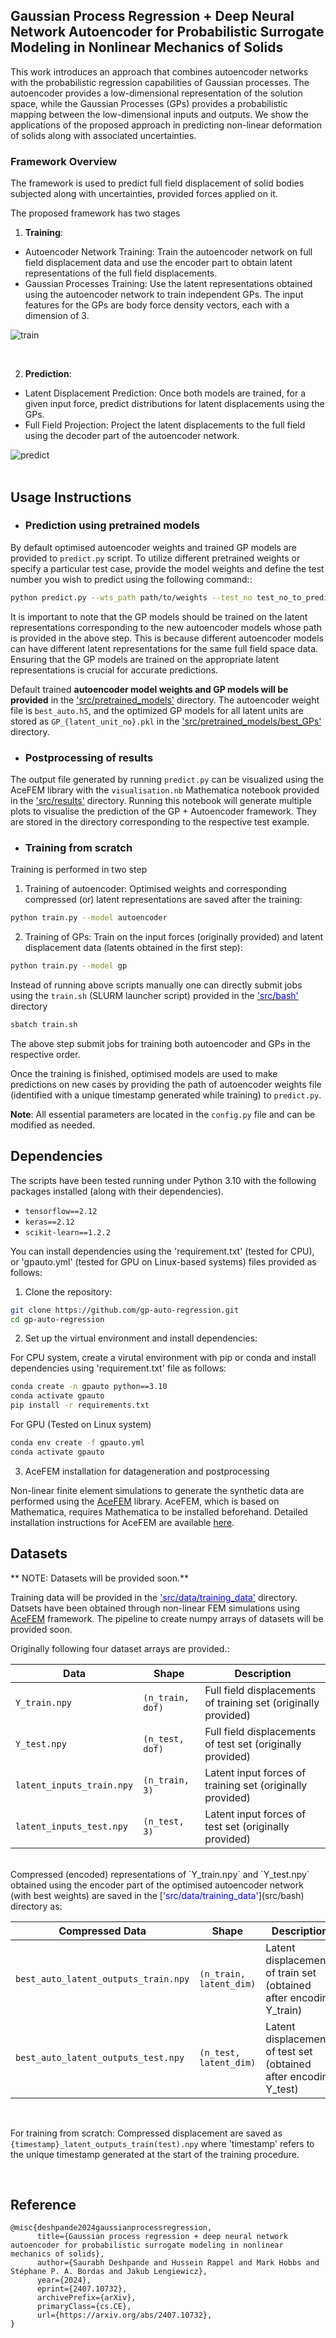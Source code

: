 ## Gaussian Process Regression + Deep Neural Network Autoencoder for Probabilistic Surrogate Modeling in Nonlinear Mechanics of Solids  

This work introduces an approach that combines autoencoder networks with the probabilistic regression capabilities of Gaussian processes. The autoencoder provides a low-dimensional representation of the solution space, while the Gaussian Processes (GPs) provides a probabilistic mapping between the low-dimensional inputs and outputs. We show the applications of the proposed approach in predicting non-linear deformation of solids along with associated uncertainties.
<br />

### Framework Overview

The framework is used to predict full field displacement of solid bodies subjected along with uncertainties, provided forces applied on it.

The proposed framework has two stages
1. **Training**: <br />
- Autoencoder Network Training: Train the autoencoder network on full field displacement data and use the encoder part to obtain latent representations of the full field displacements.
- Gaussian Processes Training: Use the latent representations obtained using the autoencoder network to train independent GPs. The input features for the GPs are body force density vectors, each with a dimension of 3.

![train](schematics/train.jpg)

<br />

2. **Prediction**: <br />
- Latent Displacement Prediction: Once both models are trained, for a given input force, predict distributions for latent displacements using the GPs.
- Full Field Projection: Project the latent displacements to the full field using the decoder part of the autoencoder network.

![predict](schematics/predict.jpg)
<br />
<br />


## Usage Instructions

- ### Prediction using pretrained models <br />
By default optimised autoencoder weights and trained GP models are provided to `predict.py` script. To utilize different pretrained weights or specify a particular test case, provide the model weights and define the test number you wish to predict using the following command::

```bash
python predict.py --wts_path path/to/weights --test_no test_no_to_predict
```

It is important to note that the GP models should be trained on the latent representations corresponding to the new
autoencoder models whose path is provided in the above step. This is because different autoencoder
models can have different latent representations for the same full field space data. Ensuring that the GP models are trained on the appropriate latent representations is crucial for accurate predictions.

Default trained **autoencoder model weights and GP models will be provided** in the ['src/pretrained_models'](src/pretrained_models) directory. The autoencoder weight file is `best_auto.h5`, and the optimized GP models for all latent units are stored as `GP_{latent_unit_no}.pkl` in the ['src/pretrained_models/best_GPs'](src/pretrained_models/best_GPs) directory.

- ### Postprocessing of results <br />

The output file generated by running `predict.py` can be visualized using the AceFEM library with the `visualisation.nb`
Mathematica notebook provided in the ['src/results'](src/results) directory. Running this notebook
will generate multiple plots to visualise the prediction of the GP + Autoencoder framework. They are stored
in the directory corresponding to the respective test example.


- ### Training from scratch <br />

Training is performed in two step
1. Training of autoencoder: Optimised weights and corresponding compressed (or) latent representations are saved after the training:

```bash
python train.py --model autoencoder
```
2. Training of GPs: Train on the input forces (originally provided) and latent displacement data (latents obtained in the first step):
```bash
python train.py --model gp
```

Instead of running above scripts manually one can directly submit jobs using the `train.sh` (SLURM launcher script) provided in the [<span style="color:blue">'src/bash'</span>](src/bash) directory

```bash
sbatch train.sh
```
The above step submit jobs for training both autoencoder and GPs in the respective order.

Once the training is finished, optimised models are used to make predictions on new cases by providing the path of autoencoder weights file (identified with a unique timestamp generated while training) to `predict.py`.


**Note**: All essential parameters are located in the `config.py` file and can be modified as needed.

## Dependencies

The scripts have been tested running under Python 3.10 with the following packages installed (along with their dependencies).

- `tensorflow==2.12`
- `keras==2.12`
- `scikit-learn==1.2.2`

You can install dependencies using the 'requirement.txt' (tested for CPU), or 'gpauto.yml' (tested for GPU on Linux-based systems) files provided as follows:

1. Clone the repository:

```bash
git clone https://github.com/gp-auto-regression.git
cd gp-auto-regression
```
2. Set up the virtual environment and install dependencies:

For CPU system, create a virutal environment with pip or conda and install dependencies using 'requirement.txt' file as follows:
```bash
conda create -n gpauto python==3.10
conda activate gpauto
pip install -r requirements.txt
```
For GPU (Tested on Linux system)

```bash
conda env create -f gpauto.yml
conda activate gpauto
```

3. AceFEM installation for datageneration and postprocessing

Non-linear finite element simulations to generate the synthetic data are performed using the [AceFEM](http://symech.fgg.uni-lj.si/Download.htm)
library. AceFEM, which is based on Mathematica, requires Mathematica to be installed beforehand. Detailed installation instructions for
AceFEM are available [here](http://symech.fgg.uni-lj.si/Download.htm).
<br />

## Datasets

** NOTE: Datasets will be provided soon.**

Training data will be provided in the [<span style="color:blue">'src/data/training_data'</span>](src/bash) directory. Datsets have been obtained through non-linear FEM simulations using [AceFEM](http://symech.fgg.uni-lj.si/Download.htm) framework. The pipeline to create numpy arrays of datasets will be provided soon. <br />

Originally following four dataset arrays are provided.:

| Data                       | Shape                    | Description                                           |
|----------------------------|--------------------------|-------------------------------------------------------|
| `Y_train.npy`              | `(n_train, dof)`         | Full field displacements of training set (originally provided) |
| `Y_test.npy`               | `(n_test, dof)`          | Full field displacements of test set (originally provided)    |
| `latent_inputs_train.npy`  | `(n_train, 3)`           | Latent input forces of training set (originally provided)      |
| `latent_inputs_test.npy`   | `(n_test, 3)`            | Latent input forces of test set (originally provided)         |

<br />
Compressed (encoded) representations of `Y_train.npy` and `Y_test.npy` obtained using the encoder part of the optimised autoencoder network (with best weights) are saved in the [<span style="color:blue">'src/data/training_data'</span>](src/bash) directory as:

| Compressed Data                       | Shape                    | Description                                           |
|----------------------------|--------------------------|-------------------------------------------------------|
| `best_auto_latent_outputs_train.npy`| `(n_train, latent_dim)`   | Latent displacements of train set (obtained after encoding Y_train)     |
| `best_auto_latent_outputs_test.npy` | `(n_test, latent_dim)`    | Latent displacements of test set (obtained after encoding Y_test)       |

<br />

For training from scratch: Compressed displacement are saved as `{timestamp}_latent_outputs_train(test).npy` where 'timestamp' refers to the unique timestamp generated at the start of the training procedure.

<br />

## Reference


```
@misc{deshpande2024gaussianprocessregression,
      title={Gaussian process regression + deep neural network autoencoder for probabilistic surrogate modeling in nonlinear mechanics of solids},
      author={Saurabh Deshpande and Hussein Rappel and Mark Hobbs and Stéphane P. A. Bordas and Jakub Lengiewicz},
      year={2024},
      eprint={2407.10732},
      archivePrefix={arXiv},
      primaryClass={cs.CE},
      url={https://arxiv.org/abs/2407.10732},
}
```

<br />

